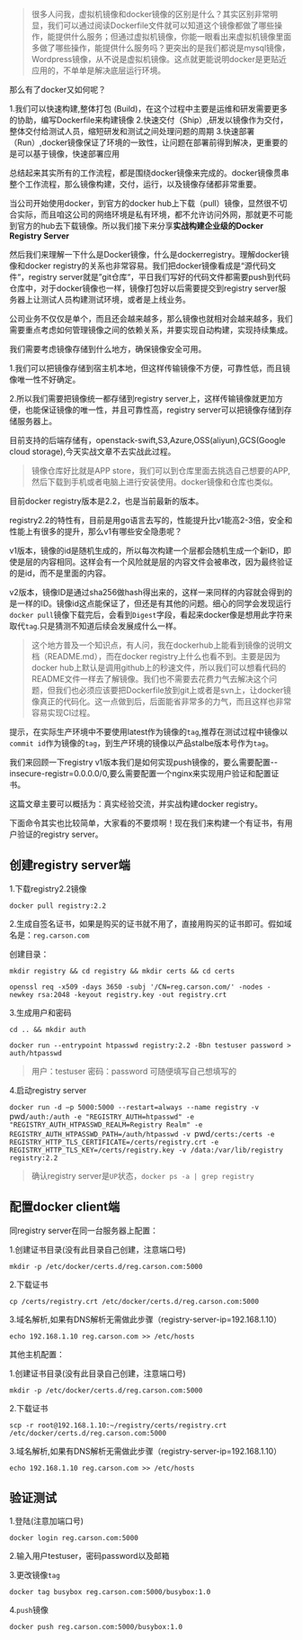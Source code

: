 
> 很多人问我，虚拟机镜像和docker镜像的区别是什么？其实区别非常明显，我们可以通过阅读Dockerfile文件就可以知道这个镜像都做了哪些操作，能提供什么服务；但通过虚拟机镜像，你能一眼看出来虚拟机镜像里面多做了哪些操作，能提供什么服务吗？更突出的是我们都说是mysql镜像，Wordpress镜像，从不说是虚拟机镜像。这点就更能说明docker是更贴近应用的，不单单是解决底层运行环境。


那么有了docker又如何呢？

1.我们可以快速构建,整体打包 (Build)，在这个过程中主要是运维和研发需要更多的协助，编写Dockerfile来构建镜像
2.快速交付（Ship）,研发以镜像作为交付，整体交付给测试人员，缩短研发和测试之间处理问题的周期
3.快速部署（Run）,docker镜像保证了环境的一致性，让问题在部署前得到解决，更重要的是可以基于镜像，快速部署应用

总结起来其实所有的工作流程，都是围绕docker镜像来完成的。docker镜像贯串整个工作流程，那么镜像构建，交付，运行，以及镜像存储都非常重要。

当公司开始使用docker，到官方的docker hub上下载（pull）镜像，显然很不切合实际，而且咱这公司的网络环境是私有环境，都不允许访问外网，那就更不可能到官方的hub去下载镜像。所以我们接下来分享**实战构建企业级的Docker Registry Server**

然后我们来理解一下什么是Docker镜像，什么是dockerregistry。理解docker镜像和docker registry的关系也非常容易。我们把docker镜像看成是“源代码文件“，registry server就是”git仓库“，平日我们写好的代码文件都需要push到代码仓库中，对于docker镜像也一样，镜像打包好以后需要提交到registry server服务器上让测试人员构建测试环境，或者是上线业务。

公司业务不仅仅是单个，而且还会越来越多，那么镜像也就相对会越来越多，我们需要重点考虑如何管理镜像之间的依赖关系，并要实现自动构建，实现持续集成。

我们需要考虑镜像存储到什么地方，确保镜像安全可用。

1.我们可以把镜像存储到宿主机本地，但这样传输镜像不方便，可靠性低，而且镜像唯一性不好确定。

2.所以我们需要把镜像统一都存储到registry server上，这样传输镜像就更加方便，也能保证镜像的唯一性，并且可靠性高，registry server可以把镜像存储到存储服务器上。

目前支持的后端存储有，openstack-swift,S3,Azure,OSS(aliyun),GCS(Google cloud storage),今天实战文章不去实战此过程。

> 镜像仓库好比就是APP store，我们可以到仓库里面去挑选自己想要的APP,然后下载到手机或者电脑上进行安装使用。docker镜像和仓库也类似。

目前docker registry版本是2.2，也是当前最新的版本。

registry2.2的特性有，目前是用go语言去写的，性能提升比v1能高2-3倍，安全和性能上有很多的提升，那么v1有哪些安全隐患呢？

v1版本，镜像的id是随机生成的，所以每次构建一个层都会随机生成一个新ID，即使是层的内容相同。这样会有一个风险就是层的内容文件会被串改，因为最终验证的是id，而不是里面的内容。

v2版本，镜像ID是通过sha256做hash得出来的，这样一来同样的内容就会得到的是一样的ID。镜像id这点能保证了，但还是有其他的问题。细心的同学会发现运行`docker pull`镜像下载完后，会看到`Digest`字段，看起来docker像是想用此字符来取代`tag`.只是猜测不知道后续会发展成什么一样。

> 这个地方普及一个知识点，有人问，我在dockerhub上能看到镜像的说明文档（README.md），而在docker registry上什么也看不到。主要是因为docker hub上默认是调用github上的秒速文件，所以我们可以想看代码的README文件一样去了解镜像。我们也不需要去花费力气去解决这个问题，但我们也必须应该要把Dockerfile放到git上或者是svn上，让docker镜像真正的代码化。这一点做到后，后面能省非常多的力气，而且这样也非常容易实现CI过程。
 
提示，在实际生产环境中不要使用latest作为镜像的`tag`,推荐在测试过程中镜像以`commit id`作为镜像的`tag`，到生产环境的镜像以产品stalbe版本号作为`tag`。

我们来回顾一下registry v1版本我们是如何实现push镜像的，要么需要配置--insecure-registr=0.0.0.0/0,要么需要配置一个nginx来实现用户验证和配置证书。

这篇文章主要可以概括为：真实经验交流，并实战构建docker registry。

下面命令其实也比较简单，大家看的不要烦啊！现在我们来构建一个有证书，有用户验证的registry server。

## 创建registry server端

1.下载registry2.2镜像

`docker pull registry:2.2`

2.生成自签名证书，如果是购买的证书就不用了，直接用购买的证书即可。假如域名是：`reg.carson.com`

创建目录：

`mkdir registry && cd registry && mkdir certs && cd certs`

`openssl req -x509 -days 3650 -subj '/CN=reg.carson.com/' -nodes -newkey rsa:2048 -keyout registry.key -out registry.crt`

3.生成用户和密码

`cd .. && mkdir auth`

`docker run --entrypoint htpasswd registry:2.2 -Bbn testuser password > auth/htpasswd`

> 用户：testuser  密码：password 可随便填写自己想填写的

4.启动registry server

`docker run -d –p 5000:5000 --restart=always --name registry -v `pwd`/auth:/auth -e "REGISTRY_AUTH=htpasswd" -e "REGISTRY_AUTH_HTPASSWD_REALM=Registry Realm" -e REGISTRY_AUTH_HTPASSWD_PATH=/auth/htpasswd -v `pwd`/certs:/certs -e REGISTRY_HTTP_TLS_CERTIFICATE=/certs/registry.crt -e REGISTRY_HTTP_TLS_KEY=/certs/registry.key -v /data:/var/lib/registry registry:2.2 `

> 确认registry server是`UP`状态，`docker ps -a | grep registry`

## 配置docker client端

同registry server在同一台服务器上配置：

1.创建证书目录(没有此目录自己创建，注意端口号)

`mkdir -p /etc/docker/certs.d/reg.carson.com:5000`

2.下载证书

`cp /certs/registry.crt /etc/docker/certs.d/reg.carson.com:5000`

3.域名解析,如果有DNS解析无需做此步骤（registry-server-ip=192.168.1.10）

`echo 192.168.1.10 reg.carson.com >> /etc/hosts`

其他主机配置：

1.创建证书目录(没有此目录自己创建，注意端口号)

`mkdir -p /etc/docker/certs.d/reg.carson.com:5000`

2.下载证书

`scp -r root@192.168.1.10:~/registry/certs/registry.crt /etc/docker/certs.d/reg.carson.com:5000`

3.域名解析,如果有DNS解析无需做此步骤（registry-server-ip=192.168.1.10）

`echo 192.168.1.10 reg.carson.com >> /etc/hosts`

## 验证测试

1.登陆(注意加端口号)

`docker login reg.carson.com:5000`

2.输入用户testuser，密码password以及邮箱

3.更改镜像`tag`

`docker tag busybox reg.carson.com:5000/busybox:1.0`

4.`push`镜像

`docker push reg.carson.com:5000/busybox:1.0`